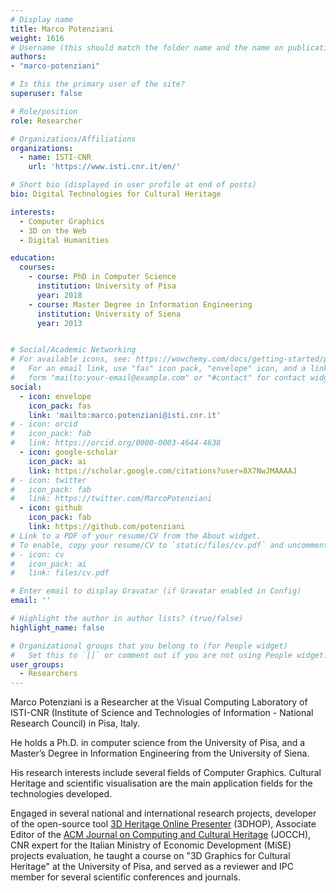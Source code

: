 ```yaml
---
# Display name
title: Marco Potenziani
weight: 1616
# Username (this should match the folder name and the name on publications)
authors:
- "marco-potenziani"

# Is this the primary user of the site?
superuser: false

# Role/position
role: Researcher

# Organizations/Affiliations
organizations:
  - name: ISTI-CNR
    url: 'https://www.isti.cnr.it/en/'

# Short bio (displayed in user profile at end of posts)
bio: Digital Technologies for Cultural Heritage

interests:
  - Computer Graphics
  - 3D on the Web
  - Digital Humanities

education:
  courses:
    - course: PhD in Computer Science
      institution: University of Pisa
      year: 2018
    - course: Master Degree in Information Engineering
      institution: University of Siena
      year: 2013


# Social/Academic Networking
# For available icons, see: https://wowchemy.com/docs/getting-started/page-builder/#icons
#   For an email link, use "fas" icon pack, "envelope" icon, and a link in the
#   form "mailto:your-email@example.com" or "#contact" for contact widget.
social:
  - icon: envelope
    icon_pack: fas
    link: 'mailto:marco.potenziani@isti.cnr.it'
# - icon: orcid
#   icon_pack: fab
#   link: https://orcid.org/0000-0003-4644-4638
  - icon: google-scholar
    icon_pack: ai
    link: https://scholar.google.com/citations?user=8X7NwJMAAAAJ
# - icon: twitter
#   icon_pack: fab
#   link: https://twitter.com/MarcoPotenziani
  - icon: github
    icon_pack: fab
    link: https://github.com/potenziani
# Link to a PDF of your resume/CV from the About widget.
# To enable, copy your resume/CV to `static/files/cv.pdf` and uncomment the lines below.
# - icon: cv
#   icon_pack: ai
#   link: files/cv.pdf

# Enter email to display Gravatar (if Gravatar enabled in Config)
email: ''

# Highlight the author in author lists? (true/false)
highlight_name: false

# Organizational groups that you belong to (for People widget)
#   Set this to `[]` or comment out if you are not using People widget.
user_groups:
  - Researchers
---
```


Marco Potenziani is a Researcher at the Visual Computing Laboratory of ISTI-CNR (Institute of Science and Technologies of Information - National Research Council) in Pisa, Italy. 

He holds a Ph.D. in computer science from the University of Pisa, and a Master’s Degree in Information Engineering from the University of Siena. 

His research interests include several fields of Computer Graphics. Cultural Heritage and scientific visualisation are the main application fields for the technologies developed. 

Engaged in several national and international research projects, developer of the open-source tool [3D Heritage Online Presenter](https://3dhop.net) (3DHOP), Associate Editor of the [ACM Journal on Computing and Cultural Heritage](https://dl.acm.org/journal/jocch) (JOCCH), CNR expert for the Italian Ministry of Economic Development (MiSE) projects evaluation, he taught a course on "3D Graphics for Cultural Heritage" at the University of Pisa, and served as a reviewer and IPC member for several scientific conferences and journals.
